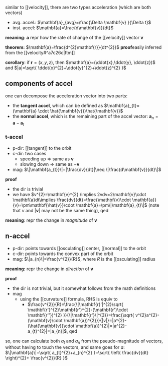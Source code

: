 similar to [[velocity]], there are two types acceleration (which are both vectors)
- avg. accel.: $\mathbf{a}_{avg}=\frac{\Delta \mathbf{v} }{\Delta t}$
- inst. accel: $\mathbf{a}=\frac{d\mathbf{v}}{dt}$

**meaning**: $\mathbf{a}$ repr how the rate of change of the [[velocity]] vector $\mathbf{v}$

**theorem:** $\mathbf{a}=\frac{d^{2}\mathbf{r}}{dt^{2}}$
**proof**easily inferred from the [[velocity#^a7c26c|ftm]]

**corollary**: if $\mathbf{r}=(x,y,z)$, then $\mathbf{a}=(\ddot{x},\ddot{y}, \ddot{z})$ and $|a|=\sqrt{ \ddot{x}^{2}+\ddot{y}^{2}+\ddot{z}^{2} }$

## components of accel

one can decompose the acceleration vector into two parts:
- the **tangent accel**, which can be defined as $\mathbf{a}_{t}=(\mathbf{a} \cdot \hat{\mathbf{v}})\hat{\mathbf{v}}$
- the **normal accel**, which is the remaining part of the accel vector: $\mathbf{a}_{n}=\mathbf{a}-\mathbf{a}_{t}$

### t-accel
- p-dir: [[tangent]] to the orbit
- c-dir: two cases
	- speeding up => same as $\mathbf{v}$
	- slowing down => same as $-\mathbf{v}$
- mag: $\|\mathbf{a_{t}}\|=|\frac{dv}{dt}|\neq \|\frac{d\mathbf{v}}{dt}\|$

**proof**
- the dir is trivial
- we have $v^{2}=\mathbf{v}^{2} \implies 2vdv=2\mathbf{v}\cdot \mathbf{a}dt\implies \frac{dv}{dt}=\frac{\mathbf{v}\cdot \mathbf{a}}{v}=\pm\mathbf{\hat{v}}\cdot \mathbf{a}=\pm\|\mathbf{a}_{t}\|$ (note that $v$ and $|\mathbf{v}|$ may not be the same thing), qed

**meaning**: repr the change in *magnitude* of $\mathbf{v}$

## n-accel
- p-dir: points towards [[osculating]] center, [[normal]] to the orbit
- c-dir: points towards the convex part of the orbit
- mag: $\|a_{n}\|=\frac{v^{2}}{R}$, where $R$ is the [[osculating]] radius

**meaning:** repr the change in *direction* of $\mathbf{v}$

**proof**
- the dir is not trivial, but it somewhat follows from the math definitions
- mag
	- using the [[curvature]] formula, RHS is equiv to
		- $\frac{v^{2}}{R}=\frac{\|\mathbf{r}'|^{2}\sqrt{ \mathbf{r'}^{2}\mathbf{r'}^{2}-(\mathbf{r'}\cdot \mathbf{r''})^{2} }}{\|\mathbf{r'}\|^{3}}=\frac{\sqrt{  v^{2}a^{2}-(\mathbf{v}\cdot \mathbf{a})^{2}}}{|v|}=|a^{2}-(\hat{\mathbf{v}}\cdot \mathbf{a})^{2}|=|a^{2}-a_{t}^{2}|=|a_{n}|$, qed

so, one can calculate both $a_{t}$ and $a_{n}$ from the pseudo-magnitude of vectors, without having to touch the vectors, and same goes for $a$: $\|\mathbf{a}\|=\sqrt{ a_{t}^{2}+a_{n}^{2} }=\sqrt{ \left( \frac{dv}{dt} \right)^{2}+ \frac{v^{2}}{R} }$
